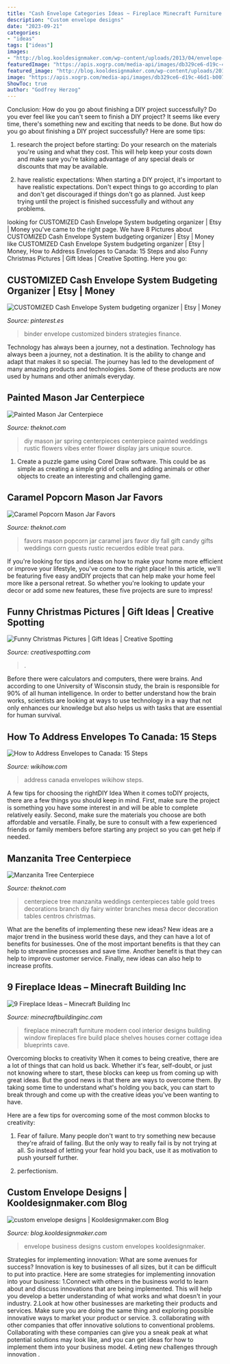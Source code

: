 ```yaml
---
title: "Cash Envelope Categories Ideas ~ Fireplace Minecraft Furniture Modern Cool Interior Designs Building Window Fireplaces Fire Build Place Shelves Houses Corner Cottage Idea Blueprints Cave"
description: "Custom envelope designs"
date: "2023-09-21"
categories:
- "ideas"
tags: ["ideas"]
images:
- "http://blog.kooldesignmaker.com/wp-content/uploads/2013/04/envelope-design-5.jpg"
featuredImage: "https://apis.xogrp.com/media-api/images/db329ce6-d19c-46d1-b007-5114ac2b379f"
featured_image: "http://blog.kooldesignmaker.com/wp-content/uploads/2013/04/envelope-design-5.jpg"
image: "https://apis.xogrp.com/media-api/images/db329ce6-d19c-46d1-b007-5114ac2b379f"
ShowToc: true
author: "Godfrey Herzog"
---
```



Conclusion: How do you go about finishing a DIY project successfully?
Do you ever feel like you can't seem to finish a DIY project? It seems like every time, there's something new and exciting that needs to be done. But how do you go about finishing a DIY project successfully? Here are some tips: 
1. research the project before starting: Do your research on the materials you're using and what they cost. This will help keep your costs down and make sure you're taking advantage of any special deals or discounts that may be available. 

2. have realistic expectations: When starting a DIY project, it's important to have realistic expectations. Don't expect things to go according to plan and don't get discouraged if things don't go as planned. Just keep trying until the project is finished successfully and without any problems. 


	

		
looking for CUSTOMIZED Cash Envelope System budgeting organizer | Etsy | Money you've came to the right page. We have 8 Pictures about CUSTOMIZED Cash Envelope System budgeting organizer | Etsy | Money like CUSTOMIZED Cash Envelope System budgeting organizer | Etsy | Money, How to Address Envelopes to Canada: 15 Steps and also Funny Christmas Pictures | Gift Ideas | Creative Spotting. Here you go:
		
    
## CUSTOMIZED Cash Envelope System Budgeting Organizer | Etsy | Money

<img loading=lazy src="https://i.pinimg.com/736x/b2/60/3a/b2603aed2dd4d92d92044c2c050ddd4d.jpg" onerror="this.onerror=null;this.src='https://tse3.mm.bing.net/th?id=OIP.YzcDRxhJkBa4K4YIouvixgHaJ4&amp;pid=15.1';" alt="CUSTOMIZED Cash Envelope System budgeting organizer | Etsy | Money">

_Source: pinterest.es_

>binder envelope customized binders strategies finance. 

	

Technology has always been a journey, not a destination.
Technology has always been a journey, not a destination. It is the ability to change and adapt that makes it so special. The journey has led to the development of many amazing products and technologies. Some of these products are now used by humans and other animals everyday.

    
## Painted Mason Jar Centerpiece

<img loading=lazy src="https://apis.xogrp.com/media-api/images/77bf1be6-2763-11e5-9816-22000aa61a3e" onerror="this.onerror=null;this.src='https://tse2.mm.bing.net/th?id=OIP.geR1k226zVh1G8S-uxaF3QHaLH&amp;pid=15.1';" alt="Painted Mason Jar Centerpiece">

_Source: theknot.com_

>diy mason jar spring centerpieces centerpiece painted weddings rustic flowers vibes enter flower display jars unique source. 

	

1. Create a puzzle game using Corel Draw software. This could be as simple as creating a simple grid of cells and adding animals or other objects to create an interesting and challenging game. 

    
## Caramel Popcorn Mason Jar Favors

<img loading=lazy src="https://apis.xogrp.com/media-api/images/db329ce6-d19c-46d1-b007-5114ac2b379f" onerror="this.onerror=null;this.src='https://tse2.mm.bing.net/th?id=OIP.T_HCr6tXPwp3VhzTFlDzxAHaLH&amp;pid=15.1';" alt="Caramel Popcorn Mason Jar Favors">

_Source: theknot.com_

>favors mason popcorn jar caramel jars favor diy fall gift candy gifts weddings corn guests rustic recuerdos edible treat para. 

	

If you're looking for tips and ideas on how to make your home more efficient or improve your lifestyle, you've come to the right place! In this article, we'll be featuring five easy andDIY projects that can help make your home feel more like a personal retreat. So whether you're looking to update your decor or add some new features, these five projects are sure to impress!

    
## Funny Christmas Pictures | Gift Ideas | Creative Spotting

<img loading=lazy src="https://static.creativespotting.com/wp-content/uploads/2013/03/2012-funny-christmas-images-on-www.ilendoo.com-creative-light-ideas.jpg" onerror="this.onerror=null;this.src='https://tse1.mm.bing.net/th?id=OIP.tPneisMkEooL2DGVD_S0AQHaFs&amp;pid=15.1';" alt="Funny Christmas Pictures | Gift Ideas | Creative Spotting">

_Source: creativespotting.com_

>. 

	

Before there were calculators and computers, there were brains. And according to one University of Wisconsin study, the brain is responsible for 90% of all human intelligence. In order to better understand how the brain works, scientists are looking at ways to use technology in a way that not only enhances our knowledge but also helps us with tasks that are essential for human survival.

    
## How To Address Envelopes To Canada: 15 Steps

<img loading=lazy src="http://www.wikihow.com/images/3/3c/Address-Envelopes-to-Canada-Step-7.jpg" onerror="this.onerror=null;this.src='https://tse1.mm.bing.net/th?id=OIP.MVLjClRezcU0Kj7BI2AKxgHaE7&amp;pid=15.1';" alt="How to Address Envelopes to Canada: 15 Steps">

_Source: wikihow.com_

>address canada envelopes wikihow steps. 

	

A few tips for choosing the rightDIY Idea
When it comes toDIY projects, there are a few things you should keep in mind. First, make sure the project is something you have some interest in and will be able to complete relatively easily. Second, make sure the materials you choose are both affordable and versatile. Finally, be sure to consult with a few experienced friends or family members before starting any project so you can get help if needed.

    
## Manzanita Tree Centerpiece

<img loading=lazy src="https://apis.xogrp.com/media-api/images/7ac6bce0-8b73-b815-cc05-ffb8ae030765" onerror="this.onerror=null;this.src='https://tse3.mm.bing.net/th?id=OIP.ugIv-Nc4_hDxiitcPztuXgHaHa&amp;pid=15.1';" alt="Manzanita Tree Centerpiece">

_Source: theknot.com_

>centerpiece tree manzanita weddings centerpieces table gold trees decorations branch diy fairy winter branches mesa decor decoration tables centros christmas. 

	

What are the benefits of implementing these new ideas?
New ideas are a major trend in the business world these days, and they can have a lot of benefits for businesses. One of the most important benefits is that they can help to streamline processes and save time. Another benefit is that they can help to improve customer service. Finally, new ideas can also help to increase profits.

    
## 9 Fireplace Ideas – Minecraft Building Inc

<img loading=lazy src="http://minecraftbuildinginc.com/wp-content/uploads/2016/06/duel-window-fireplace-design-minecraft-building-interior-shelves-seat.jpg" onerror="this.onerror=null;this.src='https://tse3.mm.bing.net/th?id=OIP.ad152I9oaY26PyZsNvXgpwHaEX&amp;pid=15.1';" alt="9 Fireplace Ideas – Minecraft Building Inc">

_Source: minecraftbuildinginc.com_

>fireplace minecraft furniture modern cool interior designs building window fireplaces fire build place shelves houses corner cottage idea blueprints cave. 

	

Overcoming blocks to creativity
When it comes to being creative, there are a lot of things that can hold us back. Whether it's fear, self-doubt, or just not knowing where to start, these blocks can keep us from coming up with great ideas.
But the good news is that there are ways to overcome them. By taking some time to understand what's holding you back, you can start to break through and come up with the creative ideas you've been wanting to have.

Here are a few tips for overcoming some of the most common blocks to creativity:

1. Fear of failure. Many people don't want to try something new because they're afraid of failing. But the only way to really fail is by not trying at all. So instead of letting your fear hold you back, use it as motivation to push yourself further.

2. perfectionism.

    
## Custom Envelope Designs | Kooldesignmaker.com Blog

<img loading=lazy src="http://blog.kooldesignmaker.com/wp-content/uploads/2013/04/envelope-design-5.jpg" onerror="this.onerror=null;this.src='https://tse3.mm.bing.net/th?id=OIP.vbRLwAXEmidx_KWpzV9bYQHaDN&amp;pid=15.1';" alt="custom envelope designs | Kooldesignmaker.com Blog">

_Source: blog.kooldesignmaker.com_

>envelope business designs custom envelopes kooldesignmaker. 

	

Strategies for implementing innovation: What are some avenues for success?
Innovation is key to businesses of all sizes, but it can be difficult to put into practice. Here are some strategies for implementing innovation into your business:
1.Connect with others in the business world to learn about and discuss innovations that are being implemented. This will help you develop a better understanding of what works and what doesn't in your industry.
2.Look at how other businesses are marketing their products and services. Make sure you are doing the same thing and exploring possible innovative ways to market your product or service.
3. collaborating with other companies that offer innovative solutions to conventional problems. Collaborating with these companies can give you a sneak peak at what potential solutions may look like, and you can get ideas for how to implement them into your business model.
4.eting new challenges through innovation .

